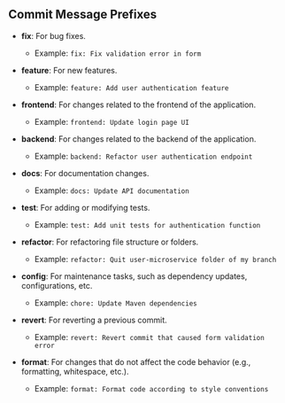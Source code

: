 ## Commit Message Prefixes

- **fix**: For bug fixes.

  - Example: `fix: Fix validation error in form`

- **feature**: For new features.

  - Example: `feature: Add user authentication feature`

- **frontend**: For changes related to the frontend of the application.

  - Example: `frontend: Update login page UI`

- **backend**: For changes related to the backend of the application.

  - Example: `backend: Refactor user authentication endpoint`

- **docs**: For documentation changes.

  - Example: `docs: Update API documentation`

- **test**: For adding or modifying tests.

  - Example: `test: Add unit tests for authentication function`

- **refactor**: For refactoring file structure or folders.

  - Example: `refactor: Quit user-microservice folder of my branch`

- **config**: For maintenance tasks, such as dependency updates, configurations, etc.

  - Example: `chore: Update Maven dependencies`

- **revert**: For reverting a previous commit.

  - Example: `revert: Revert commit that caused form validation error`

- **format**: For changes that do not affect the code behavior (e.g., formatting, whitespace, etc.).
  - Example: `format: Format code according to style conventions`
